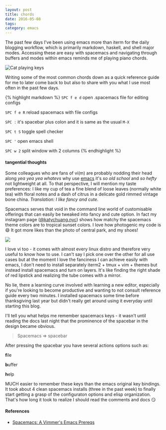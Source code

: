 ```yaml
---
layout: post
title: chords
date: 2016-05-08
tags: 
category: emacs
---
```


The past few days I've been using emacs more than iterm for the daily blogging workflow, which is primarily markdown, haskell, and shell major modes. Accessing these are easy with spacemacs and navigating through buffers and modes within emacs reminds me of playing piano chords. 

![Cat playing keys](http://upload.wikimedia.org/wikipedia/commons/a/aa/Cat_keyboard.jpg)

Writing some of the most common chords down as a quick reference guide for me to later come back to but also to share with you what I use most often in the past few days.

{% highlight markdown %}
`SPC f e d` open .spacemacs file for editing configs

`SPC f e R` reload spacemacs with file configs

`SPC :` it's spacebar plus colon and it is same as the usual `M-X`

`SPC t S` toggle spell checker

`SPC '` open emacs shell

`SPC w 2` split window with 2 columns
{% endhighlight %}

#### tangential thoughts

Some colleagues who are fans of vi(m) are probably nodding their head along *yea yea yea whatevs* why use [emacs](https://en.wikipedia.org/wiki/Emacs) it's *so old school* and *so hefty* not lightweight at all. To that perspective, I will mention my taste preferences: I like my cup of tea a fine blend of loose leaves (normally white tea) with floral notes and a dash of citrus in a delicate gold rimmed vintage bone china. *Translation: I like fancy and cute.* 

Spacemacs serves that void in the command line world of customisable offerings that can easily be tweaked into fancy and cute option. In fact my instagram page ([@katychuang.nyc](http://instagram.com/katychuang.nyc)) shows how matchy the spacemacs theme colors are to tropical sunset colors. I love how photogenic my code is :smile: It got more likes than the photo of central park, and my shoes!

![](https://lh3.googleusercontent.com/8m9Zjpp0LQwW45sEJhSZzR1sIUMbN4EEZc7dHZ2q8zoQN7XbGJfavenss_8OWSXLN96FtYA6RvTAoQH33mo3LvBtMkVPrnId1w6Fd7ynLq5Y_aOFj35-EUviJ-J0QFChdCgXrFd-QYMhnmSBxqz4YZ6QHeaLbiQQtcpsmD1IJMaYqgvm-zBVXLydUqQ-yHDrrJPkysLj3tRMhc0dwBxJcLknKgDDudhVfnVK-x2lu9tvHjRu25m9y955i1JsnCM5vs7aasikpgNGkiss66AmdW7eI00eweK0TFez1t1If98-uCEbrltd-HqAHt8bUflsAkpaivrhj-B0qHowH_RDZoKNS_fKI6RxB685IcPprp3ue2kD-9vXBhL4tPc8XnC8EFqN6pY15_wNyOBpnx06rcKOk5nF46fXuVhBuUeVxJtNRf3ts0UPi7WPbjuoP54ULEoPZFWCS_yyyLm3YAUNkI7_W2U9GXlBEVV74wzTvKVwFwliWyPTqmF9mdzpNjtulVpahS34bCTw0d-MGiSMyGniN3u2lkRgLGgXiWNpxhPqSK93jGNagVQceXuQqJ9nqMNkM_KSfmsIF8pRRkj-lDufXvK6YIOW=w404-h351-no)

I love vi too - it comes with almost every linux distro and therefore very useful to know how to use. I can't say I pick one over the other for all use cases but at the moment I love the fanciness I can achieve easily with emacs, I don't need to install separately iterm2 + tmux + vim + themes but instead install spacemacs and turn on layers. It's like finding the right shade of red lipstick and realizing the tube comes with a mirror.

No lie, there a learning curve involved with learning a new editor, especially if you're looking to become productive and wanting to not consult reference guide every two minutes. I installed spacemacs some time before thanksgiving last year but didn't really get around using it everyday until starting this blog. 

I'll tell you what helps me remember spacemacs keys - it wasn't until reading the docs last night that the prominence of the spacebar in the design became obvious.

> Spacemacs => spacebar

After pressing the spacebar you have several actions options such as:

**f**ile

**b**uffer

**h**elp

MUCH easier to remember these keys than the emacs original key bindings. It took about 4 clean spacemacs installs (three in the past week) to finally start getting a grasp of the configuraton options and elisp organization. That's how long it took to realize I should read the comments and docs :smirk:

#### References

* [Spacemacs: A Vimmer's Emacs Prereqs](http://ian.mccowan.space/2015/04/07/Spacemacs/)
